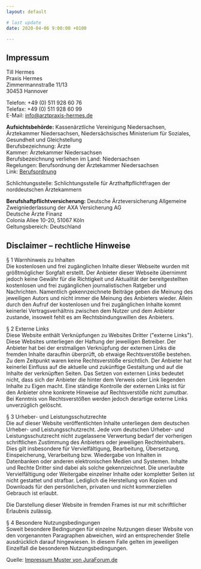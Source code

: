 ```yaml
---
layout: default

# last update
date: 2020-04-06 9:00:00 +0100

---
```


Impressum
---------

Till Hermes  
Praxis Hermes  
Zimmermannstraße 11/13  
30453 Hannover

Telefon: +49 (0) 511 928 60 76  
Telefax: +49 (0) 511 928 60 99  
E-Mail: [info@arztpraxis-hermes.de](mailto:info@arztpraxis-hermes.de)  

**Aufsichtsbehörde:** Kassenärztliche Vereinigung Niedersachsen, Ärztekammer Niedersachsen, Niedersächsisches Ministerium für Soziales, Gesundheit und Gleichstellung  
Berufsbezeichnung: Ärzte  
Kammer: Ärztekammer Niedersachsen  
Berufsbezeichnung verliehen im Land: Niedersachsen  
Regelungen: Berufsordnung der Ärztekammer Niedersachsen  
Link: [Berufsordnung](https://www.aekn.de/fileadmin/media/Downloadcenter/Amtliche_Bekanntmachungen/4_Berufsordnung_der_AErztekammer_Niedersachsen/BO_komplett_01_06_2018.pdf)  
  
Schlichtungsstelle: Schlichtungsstelle für Arzthaftpflichtfragen der norddeutschen Ärztekammern  
  

**Berufshaftpflichtversicherung:** Deutsche Ärzteversicherung Allgemeine Zweigniederlassung der AXA Versicherung AG  
Deutsche Ärzte Finanz  
Colonia Allee 10-20, 51067 Köln  
Geltungsbereich: Deutschland

  
  

Disclaimer – rechtliche Hinweise
--------------------------------

§ 1 Warnhinweis zu Inhalten  
Die kostenlosen und frei zugänglichen Inhalte dieser Webseite wurden mit größtmöglicher Sorgfalt erstellt. Der Anbieter dieser Webseite übernimmt jedoch keine Gewähr für die Richtigkeit und Aktualität der bereitgestellten kostenlosen und frei zugänglichen journalistischen Ratgeber und Nachrichten. Namentlich gekennzeichnete Beiträge geben die Meinung des jeweiligen Autors und nicht immer die Meinung des Anbieters wieder. Allein durch den Aufruf der kostenlosen und frei zugänglichen Inhalte kommt keinerlei Vertragsverhältnis zwischen dem Nutzer und dem Anbieter zustande, insoweit fehlt es am Rechtsbindungswillen des Anbieters.  
  
§ 2 Externe Links  
Diese Website enthält Verknüpfungen zu Websites Dritter ("externe Links"). Diese Websites unterliegen der Haftung der jeweiligen Betreiber. Der Anbieter hat bei der erstmaligen Verknüpfung der externen Links die fremden Inhalte daraufhin überprüft, ob etwaige Rechtsverstöße bestehen. Zu dem Zeitpunkt waren keine Rechtsverstöße ersichtlich. Der Anbieter hat keinerlei Einfluss auf die aktuelle und zukünftige Gestaltung und auf die Inhalte der verknüpften Seiten. Das Setzen von externen Links bedeutet nicht, dass sich der Anbieter die hinter dem Verweis oder Link liegenden Inhalte zu Eigen macht. Eine ständige Kontrolle der externen Links ist für den Anbieter ohne konkrete Hinweise auf Rechtsverstöße nicht zumutbar. Bei Kenntnis von Rechtsverstößen werden jedoch derartige externe Links unverzüglich gelöscht.  
  
§ 3 Urheber- und Leistungsschutzrechte  
Die auf dieser Website veröffentlichten Inhalte unterliegen dem deutschen Urheber- und Leistungsschutzrecht. Jede vom deutschen Urheber- und Leistungsschutzrecht nicht zugelassene Verwertung bedarf der vorherigen schriftlichen Zustimmung des Anbieters oder jeweiligen Rechteinhabers. Dies gilt insbesondere für Vervielfältigung, Bearbeitung, Übersetzung, Einspeicherung, Verarbeitung bzw. Wiedergabe von Inhalten in Datenbanken oder anderen elektronischen Medien und Systemen. Inhalte und Rechte Dritter sind dabei als solche gekennzeichnet. Die unerlaubte Vervielfältigung oder Weitergabe einzelner Inhalte oder kompletter Seiten ist nicht gestattet und strafbar. Lediglich die Herstellung von Kopien und Downloads für den persönlichen, privaten und nicht kommerziellen Gebrauch ist erlaubt.  
  
Die Darstellung dieser Website in fremden Frames ist nur mit schriftlicher Erlaubnis zulässig.  
  
§ 4 Besondere Nutzungsbedingungen  
Soweit besondere Bedingungen für einzelne Nutzungen dieser Website von den vorgenannten Paragraphen abweichen, wird an entsprechender Stelle ausdrücklich darauf hingewiesen. In diesem Falle gelten im jeweiligen Einzelfall die besonderen Nutzungsbedingungen.

Quelle: [Impressum Muster von JuraForum.de](https://www.juraforum.de/impressum-generator/)
